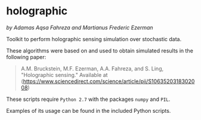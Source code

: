 # holographic
*by Adamas Aqsa Fahreza and Martianus Frederic Ezerman*

Toolkit to perform holographic sensing simulation over stochastic data.

These algorithms were based on and used to obtain simulated results in the following paper:
> A.M. Bruckstein, M.F. Ezerman, A.A. Fahreza, and S. Ling, "Holographic sensing." Available at (https://www.sciencedirect.com/science/article/pii/S1063520318302008)

These scripts require `Python 2.7` with the packages `numpy` and `PIL`.

Examples of its usage can be found in the included Python scripts.
